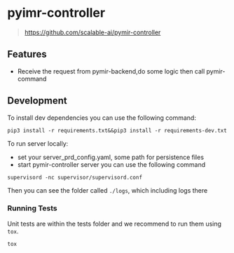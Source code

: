 # pyimr-controller

> https://github.com/scalable-ai/pymir-controller

## Features

- Receive the request from pymir-backend,do some logic then call pymir-command 

## Development
To install dev dependencies you can use the following command:
```shell script
pip3 install -r requirements.txt&&pip3 install -r requirements-dev.txt 
```

To run server locally:
- set your server_prd_config.yaml, some path for persistence files
- start pymir-controller server you can use the following command
```
supervisord -nc supervisor/supervisord.conf
```
Then you can see the folder called `./logs`, which including logs there


### Running Tests
Unit tests are within the tests folder and we recommend to run them using `tox`.
```
tox
```